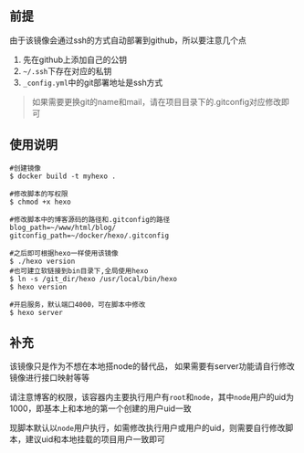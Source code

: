 ## 前提

由于该镜像会通过ssh的方式自动部署到github，所以要注意几个点

 1.  先在github上添加自己的公钥
 2.  `~/.ssh`下存在对应的私钥
 3.  `_config.yml`中的git部署地址是ssh方式

> 如果需要更换git的name和mail，请在项目目录下的.gitconfig对应修改即可

## 使用说明

```
#创建镜像
$ docker build -t myhexo .

#修改脚本的写权限
$ chmod +x hexo

#修改脚本中的博客源码的路径和.gitconfig的路径
blog_path=~/www/html/blog/
gitconfig_path=~/docker/hexo/.gitconfig

#之后即可根据hexo一样使用该镜像
$ ./hexo version
#也可建立软链接到bin目录下,全局使用hexo
$ ln -s /git_dir/hexo /usr/local/bin/hexo
$ hexo version

#开启服务，默认端口4000，可在脚本中修改
$ hexo server
```

## 补充

 该镜像只是作为不想在本地搭node的替代品， 如果需要有server功能请自行修改镜像进行接口映射等等
 
请注意博客的权限，该容器内主要执行用户有`root`和`node`，其中`node`用户的uid为1000，即基本上和本地的第一个创建的用户uid一致

现脚本默认以`node`用户执行，如需修改执行用户或用户的uid，则需要自行修改脚本，建议uid和本地挂载的项目用户一致即可
